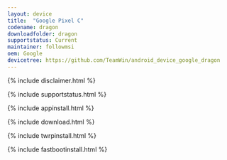 ```yaml
---
layout: device
title:  "Google Pixel C"
codename: dragon
downloadfolder: dragon
supportstatus: Current
maintainer: followmsi
oem: Google
devicetree: https://github.com/TeamWin/android_device_google_dragon
---
```


{% include disclaimer.html %}

{% include supportstatus.html %}

{% include appinstall.html %}

{% include download.html %}

{% include twrpinstall.html %}

{% include fastbootinstall.html %}

